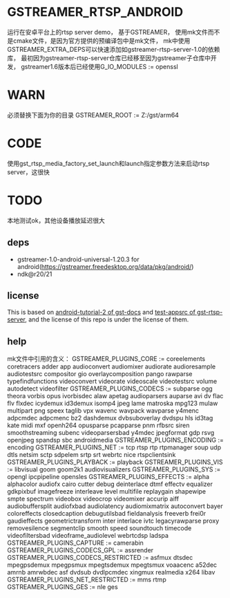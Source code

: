 # GSTREAMER_RTSP_ANDROID
运行在安卓平台上的rtsp server demo，
基于GSTREAMER，
使用mk文件而不是cmake文件，是因为官方提供的预编译包中是mk文件，
mk中使用GSTREAMER_EXTRA_DEPS可以快速添加如gstreamer-rtsp-server-1.0的依赖库，
最初因为gstreamer-rtsp-server仓库已经移至因为gstreamer子仓库中开发，
gstreamer1.6版本后已经使用G_IO_MODULES := openssl

# WARN
必须替换下面为你的目录
GSTREAMER_ROOT        := Z:/gst/arm64

# CODE
使用gst_rtsp_media_factory_set_launch和launch指定参数方法来启动rtsp server，这很快

# TODO
本地测试ok，其他设备播放延迟很大

## deps

- gstreamer-1.0-android-universal-1.20.3 for android(https://gstreamer.freedesktop.org/data/pkg/android/)
- ndk@r20/21

## license

This is based on [android-tutorial-2 of gst-docs](https://github.com/GStreamer/gst-docs/tree/master/examples/tutorials/android/android-tutorial-2) 
and [test-appsrc of gst-rtsp-server](https://github.com/GStreamer/gst-rtsp-server/blob/master/examples/test-appsrc.c), 
and the license of this repo is under the license of them.

## help
mk文件中引用的含义：
GSTREAMER_PLUGINS_CORE := coreelements coretracers adder app audioconvert audiomixer audiorate audioresample audiotestsrc compositor gio overlaycomposition pango rawparse typefindfunctions videoconvert videorate videoscale videotestsrc volume autodetect videofilter
GSTREAMER_PLUGINS_CODECS := subparse ogg theora vorbis opus ivorbisdec alaw apetag audioparsers auparse avi dv flac flv flxdec icydemux id3demux isomp4 jpeg lame matroska mpg123 mulaw multipart png speex taglib vpx wavenc wavpack wavparse y4menc adpcmdec adpcmenc bz2 dashdemux dvbsuboverlay dvdspu hls id3tag kate midi mxf openh264 opusparse pcapparse pnm rfbsrc siren smoothstreaming subenc videoparsersbad y4mdec jpegformat gdp rsvg openjpeg spandsp sbc androidmedia
GSTREAMER_PLUGINS_ENCODING := encoding
GSTREAMER_PLUGINS_NET := tcp rtsp rtp rtpmanager soup udp dtls netsim sctp sdpelem srtp srt webrtc nice rtspclientsink
GSTREAMER_PLUGINS_PLAYBACK := playback
GSTREAMER_PLUGINS_VIS := libvisual goom goom2k1 audiovisualizers
GSTREAMER_PLUGINS_SYS := opengl ipcpipeline opensles
GSTREAMER_PLUGINS_EFFECTS := alpha alphacolor audiofx cairo cutter debug deinterlace dtmf effectv equalizer gdkpixbuf imagefreeze interleave level multifile replaygain shapewipe smpte spectrum videobox videocrop videomixer accurip aiff audiobuffersplit audiofxbad audiolatency audiomixmatrix autoconvert bayer coloreffects closedcaption debugutilsbad fieldanalysis freeverb frei0r gaudieffects geometrictransform inter interlace ivtc legacyrawparse proxy removesilence segmentclip smooth speed soundtouch timecode videofiltersbad videoframe_audiolevel webrtcdsp ladspa
GSTREAMER_PLUGINS_CAPTURE := camerabin
GSTREAMER_PLUGINS_CODECS_GPL := assrender
GSTREAMER_PLUGINS_CODECS_RESTRICTED := asfmux dtsdec mpegpsdemux mpegpsmux mpegtsdemux mpegtsmux voaacenc a52dec amrnb amrwbdec asf dvdsub dvdlpcmdec xingmux realmedia x264 libav
GSTREAMER_PLUGINS_NET_RESTRICTED := mms rtmp
GSTREAMER_PLUGINS_GES := nle ges
